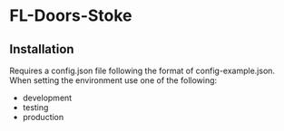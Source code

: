 # FL-Doors-Stoke

## Installation
Requires a config.json file following the format of config-example.json.
When setting the environment use one of the following:
 * development
 * testing
 * production
